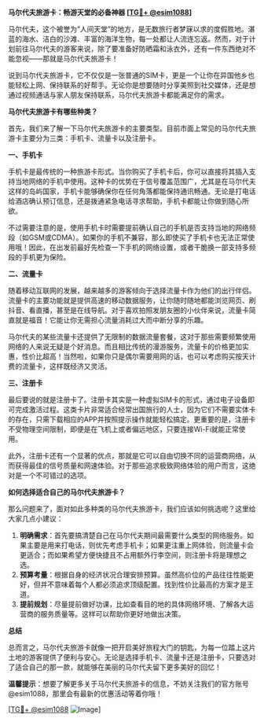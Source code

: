 **马尔代夫旅游卡：畅游天堂的必备神器 [[TG💪+ @esim1088](https://t.me/s/esim1088)]**

马尔代夫，这个被誉为“人间天堂”的地方，是无数旅行者梦寐以求的度假胜地。湛蓝的海水、洁白的沙滩、丰富的海洋生物，每一处都让人流连忘返。然而，对于计划前往马尔代夫的游客来说，除了要准备好防晒霜和泳衣外，还有一件东西绝对不能忽视——那就是马尔代夫旅游卡！

说到马尔代夫旅游卡，它不仅仅是一张普通的SIM卡，更是一个让你在异国他乡也能轻松上网、保持联系的好帮手。无论你是想要随时分享美照到社交媒体，还是想通过视频通话与家人朋友保持联系，马尔代夫旅游卡都能满足你的需求。

**马尔代夫旅游卡有哪些种类？**

首先，我们来了解一下马尔代夫旅游卡的主要类型。目前市面上常见的马尔代夫旅游卡主要分为三类：手机卡、流量卡以及注册卡。

**一、手机卡**

手机卡是最传统的一种旅游卡形式。当你购买了手机卡后，你可以直接将其插入支持当地网络的手机中使用。这种卡的优势在于信号覆盖范围广，尤其是在马尔代夫这样的岛屿国家，手机卡能够确保你在任何角落都能保持通讯畅通。无论是打电话给酒店确认预订信息，还是拨通紧急电话寻求帮助，手机卡都能让你做到随心所欲。

不过需要注意的是，使用手机卡时需要提前确认自己的手机是否支持当地的网络频段（如GSM或CDMA）。如果你的手机不兼容，那么即使买了手机卡也无法正常使用哦！因此，在出发前最好先检查一下手机的网络设置，或者干脆换一部支持多频段的手机更为保险。

**二、流量卡**

随着移动互联网的发展，越来越多的游客倾向于选择流量卡作为他们的出行伴侣。流量卡的主要功能就是提供高速的移动数据服务，让你随时随地都能浏览网页、刷抖音、看直播，甚至是在线导航。对于喜欢拍照发朋友圈的小伙伴来说，流量卡简直就是福音！它能让你无需担心流量消耗过大而中断分享的乐趣。

马尔代夫的某些流量卡还提供了无限制的数据流量套餐，这对于那些需要频繁使用网络的人来说无疑是个好消息。而且相比传统的漫游服务，流量卡的价格更加实惠，性价比超高！当然啦，如果你只是偶尔需要用网的话，也可以考虑购买按天计费的流量卡，这样既经济又灵活。

**三、注册卡**

最后要说的就是注册卡了。注册卡其实是一种虚拟SIM卡的形式，通过电子设备即可完成激活过程。这类卡片非常适合经常出国旅行的人士，因为它们不需要实体卡的存在，只需下载相应的APP并按照提示操作就能轻松搞定。更重要的是，注册卡不受物理空间限制，即便是在飞机上或者偏远地区，只要连接Wi-Fi就能正常使用。

此外，注册卡还有一个显著的优点，那就是它可以自由切换不同的运营商网络，从而获得最佳的信号质量和网速体验。对于那些追求极致网络体验的用户而言，这绝对是一个不可错过的选项。

**如何选择适合自己的马尔代夫旅游卡？**

那么问题来了，面对如此多种类的马尔代夫旅游卡，我们应该如何挑选呢？这里给大家几点小建议：

1. **明确需求**：首先要搞清楚自己在马尔代夫期间最需要什么类型的网络服务。如果主要是用来打电话，则优先考虑手机卡；如果更注重上网体验，则流量卡会更适合；而如果希望方便快捷且不占用额外行李空间，则注册卡将是理想之选。
2. **预算考量**：根据自身的经济状况合理安排预算。虽然高价位的产品往往性能更好，但并不意味着每个人都必须追求顶级配置。找到性价比最高的方案才是王道。
3. **提前规划**：尽量提前做好功课，比如查看目的地的具体网络环境、了解各大运营商的服务质量等。这样可以帮助你更好地做出决策。

**总结**

总而言之，马尔代夫旅游卡就像一把开启美好旅程大门的钥匙，为每一位踏上这片土地的游客提供了便利与安心。无论是选择手机卡、流量卡还是注册卡，只要选对了适合自己的那一款，就能够在美丽的马尔代夫留下更多美好的回忆！

**温馨提示**：想要了解更多关于马尔代夫旅游卡的信息，不妨关注我们的官方账号@esim1088，那里会有最新的优惠活动等着你哦！

[[TG💪+ @esim1088](https://t.me/s/esim1088) ![Image](https://i.postimg.cc/4NQfJmqS/Snipaste-2025-05-13-00-14-12.png)]